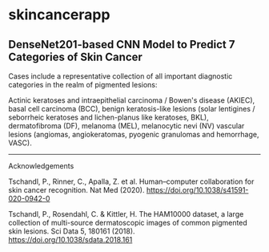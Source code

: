 # skincancerapp
DenseNet201-based CNN Model to Predict 7 Categories of Skin Cancer
----------------------------------------------------------------
Cases include a representative collection of all important diagnostic categories in the realm of pigmented lesions:

Actinic keratoses and intraepithelial carcinoma / Bowen's disease (AKIEC),
basal cell carcinoma (BCC),
benign keratosis-like lesions (solar lentigines / seborrheic keratoses and lichen-planus like keratoses, BKL),
dermatofibroma (DF),
melanoma (MEL),
melanocytic nevi (NV)
vascular lesions (angiomas, angiokeratomas, pyogenic granulomas and hemorrhage, VASC).



----------------------------------------------------------------
Acknowledgements

Tschandl, P., Rinner, C., Apalla, Z. et al. Human–computer collaboration for skin cancer recognition. Nat Med (2020). https://doi.org/10.1038/s41591-020-0942-0

Tschandl, P., Rosendahl, C. & Kittler, H. The HAM10000 dataset, a large collection of multi-source dermatoscopic images of common pigmented skin lesions. Sci Data 5, 180161 (2018). https://doi.org/10.1038/sdata.2018.161
